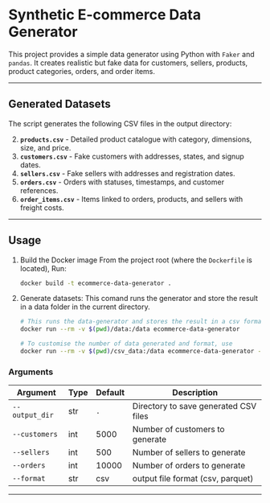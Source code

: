 # Synthetic E-commerce Data Generator

This project provides a simple data generator using Python with `Faker` and `pandas`. It creates realistic but fake data for customers, sellers, products, product categories, orders, and order items.

---

## Generated Datasets

The script generates the following CSV files in the output directory:

2. **`products.csv`** -  Detailed product catalogue with category, dimensions, size, and price.
3. **`customers.csv`** - Fake customers with addresses, states, and signup dates.
4. **`sellers.csv`** - Fake sellers with addresses and registration dates.
5. **`orders.csv`** - Orders with statuses, timestamps, and customer references.
6. **`order_items.csv`** - Items linked to orders, products, and sellers with freight costs.

---

## Usage
1. Build the Docker image
    From the project root (where the `Dockerfile` is located), Run:
    ```bash
    docker build -t ecommerce-data-generator .
    ```

2. Generate datasets:
   This comand runs the generator and store the result in a data folder in the current directory.
   ```bash
   # This runs the data-generator and stores the result in a csv format
   docker run --rm -v $(pwd)/data:/data ecommerce-data-generator

   # To customise the number of data generated and format, use
   docker run --rm -v $(pwd)/csv_data:/data ecommerce-data-generator --customers n --sellers n --orders n --format `(parquet/csv)`
   ```

### Arguments

| Argument       | Type | Default | Description                           |
| -------------- | ---- | ------- | ------------------------------------- |
| `--output_dir` | str  | `.`     | Directory to save generated CSV files |
| `--customers`  | int  | 5000    | Number of customers to generate       |
| `--sellers`    | int  | 500     | Number of sellers to generate         |
| `--orders`     | int  | 10000   | Number of orders to generate          |
| `--format`     | str  | csv     | output file format (csv, parquet)     |

---

